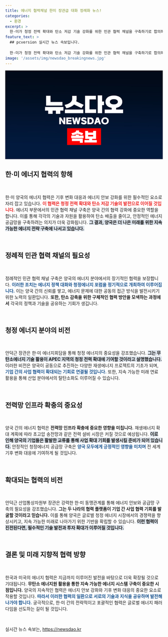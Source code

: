 ```yaml
---
title: 에너지 협력채널 한미 장관급 대화 정례화 뉴스!
categories:
  - 환경
excerpt: >
  한·미가 청정 전력 확대와 탄소 저감 기술 강화를 위한 민관 협력 채널을 구축하기로 합의하며, 미래의 에너지 안보와 기후 대응에 대한 기대감을 높이고 있다. 
feature_text: >
  ## pcversion 실시간 뉴스 속보입니다.

  한·미가 청정 전력 확대와 탄소 저감 기술 강화를 위한 민관 협력 채널을 구축하기로 합의하며, 미래의 에너지 안보와 기후 대응에 대한 기대감을 높이고 있다. 
image: '/assets/img/newsdao_breakingnews.jpg'
---
```


<p><img src="/assets/img/newsdao_breakingnews.jpg" alt="pcversion 속보" /></p>

<h2 data-ke-size="size26">한·미 에너지 협력의 항해</h2>

<p data-ke-size="size16">&nbsp;</p>

<p>한·미 양국의 에너지 협력은 기후 변화 대응과 에너지 안보 강화를 위한 필수적인 요소로 자리 잡고 있습니다. <b><span style="color: #ee2323;">이 협력은 청정 전력 확대와 탄소 저감 기술의 발전으로 이어질 것입니다.</span></b> 에너지 부문에서의 민관 협력 채널 구축은 양국 간의 협력 강화에 중요한 역할을 합니다. 이를 통해 각각의 기술과 자원을 활용하여 탄소 배출을 줄이고, 안정적인 에너지 공급망을 구축하려는 의지가 더욱 강화됩니다. <b><span style="background-color: #21538527;">그 결과, 양국은 더 나은 미래를 위한 지속 가능한 에너지 전략 구축에 나서고 있습니다.</span></b></p>

<p data-ke-size="size16">&nbsp;</p>

<h2 data-ke-size="size26">정례적 민관 협력 채널의 필요성</h2>

<p data-ke-size="size16">&nbsp;</p>

<p>정례적인 민관 협력 채널 구축은 양국의 에너지 분야에서의 장기적인 협력을 보장합니다. <b><span style="color: #1a5490;">이러한 조치는 에너지 정책 대화와 청정에너지 포럼을 정기적으로 개최하여 이루어집니다.</span></b> 이는 양국 간의 신뢰를 쌓고, 에너지 문제에 대한 공동의 접근 방식을 발전시키기 위한 노력의 일환입니다. <b><span style="ee2323">또한, 탄소 감축을 위한 구체적인 협력 방안을 모색하는 과정에서</span></b> 각국의 정책과 기술을 공유하는 기회가 생깁니다.</p>

<p data-ke-size="size16">&nbsp;</p>

<h2 data-ke-size="size26">청정 에너지 분야의 비전</h2>

<p data-ke-size="size16">&nbsp;</p>

<p>안덕근 장관은 한·미 에너지회담을 통해 청정 에너지의 중요성을 강조했습니다. <b><span style="background-color: #21538527;">그는 무탄소에너지 기술 활용이 APEC 지역의 청정 전력 확대에 기여할 것이라고 설명했습니다.</span></b> 이러한 비전은 양국이 공동으로 추진하는 다양한 재생에너지 프로젝트의 기초가 되며, <b><span style="color: #1a5490;">기업 간의 사업 협력이 확대되는 기회로 연결될 것입니다.</span></b> 또한, 지속 가능한 미래 연료 활용을 통해 산업 분야에서의 탈탄소화도 이루어질 수 있습니다.</p>

<p data-ke-size="size16">&nbsp;</p>

<h2 data-ke-size="size26">전력망 인프라 확충의 중요성</h2>

<p data-ke-size="size16">&nbsp;</p>

<p>양국 간의 에너지 협력은 <b><span style="ee2323">전력망 인프라 확충에 중요한 영향을 미칩니다.</span></b> 재생에너지 확대 계획에 따라 초고압 송전망과 같은 전력 설비 시장은 커질 것으로 예상됩니다. <b><span style="background-color: #21538527;">이로 인해 양국의 기업들은 활발한 교류를 통해 사업 확대 기회를 발생시킬 준비가 되어 있습니다.</span></b> 안정적인 청정에너지 공급망 구축은 <b><span style="color: #1a5490;">양국 모두에게 긍정적인 영향을 미치며</span></b> 전 세계 기후 변화 대응에 기여하게 될 것입니다.</p>

<p data-ke-size="size16">&nbsp;</p>

<h2 data-ke-size="size26">확대되는 협력의 비전</h2>

<p data-ke-size="size16">&nbsp;</p>

<p>안덕근 산업통상자원부 장관은 강력한 한·미 동맹관계를 통해 에너지 안보와 공급망 구축의 필요성을 강조했습니다. <b><span style="ee2323">그는 두 나라의 협력 플랫폼이 기업 간 사업 협력 기회를 발굴할 것이라고 믿습니다.</span></b> 이를 통해 양국은 글로벌 청정 에너지 시장에서의 경쟁력을 향상시키고, 지속 가능한 미래로 나아가기 위한 기반을 확립할 수 있습니다. <b><span style="background-color: #21538527;">이런 협력이 진전된다면, 필수적인 기술 발전과 투자 확대가 이루어질 것입니다.</span></b></p>

<p data-ke-size="size16">&nbsp;</p>

<h2 data-ke-size="size26">결론 및 미래 지향적 협력 방향</h2>

<p data-ke-size="size16">&nbsp;</p>

<p>한국과 미국의 에너지 협력은 지금까지 이루어진 발전을 바탕으로 더욱 확장될 것으로 기대됩니다. <b><span style="ee2323">무탄소 에너지원 활용을 통한 지속 가능한 에너지 시스템 구축이 중요한 시점입니다.</span></b> 양국의 지속적인 협력은 에너지 안보 강화와 기후 변화 대응의 중요한 요소로 작용할 것입니다. <b><span style="color: #1a5490;">따라서 이러한 협력의 일환으로 서로의 기술과 지식을 공유하며 발전해 나가야 합니다.</span></b> 궁극적으로, 한·미 간의 전략적이고 포괄적인 협력은 글로벌 에너지 패러다임을 선도하는 길이 될 것입니다.</p>

<p data-ke-size="size16">&nbsp;</p>
실시간 뉴스 속보는, <a href="https://newsdao.kr" rel="dofollow">https://newsdao.kr</a>


